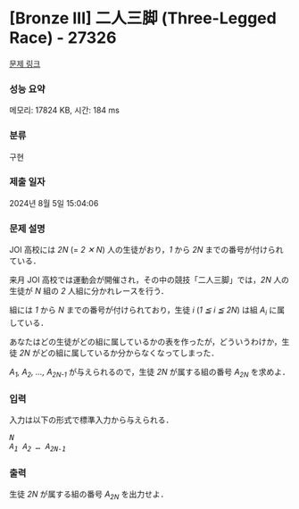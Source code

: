 # [Bronze III] 二人三脚 (Three-Legged Race) - 27326 

[문제 링크](https://www.acmicpc.net/problem/27326) 

### 성능 요약

메모리: 17824 KB, 시간: 184 ms

### 분류

구현

### 제출 일자

2024년 8월 5일 15:04:06

### 문제 설명

<p>JOI 高校には <var>2N</var> (= <var>2 ✕ N</var>) 人の生徒がおり，<var>1</var> から <var>2N</var> までの番号が付けられている．</p>

<p>来月 JOI 高校では運動会が開催され，その中の競技「二人三脚」では，<var>2N</var> 人の生徒が <var>N</var> 組の <var>2</var> 人組に分かれレースを行う．</p>

<p>組には <var>1</var> から <var>N</var> までの番号が付けられており，生徒 <var>i</var> (<var>1 ≦ i ≦ 2N</var>) は組 <var>A<sub>i</sub></var> に属している．</p>

<p>あなたはどの生徒がどの組に属しているかの表を作ったが，どういうわけか，生徒 <var>2N</var> がどの組に属しているか分からなくなってしまった．</p>

<p><var>A<sub>1</sub>, A<sub>2</sub>, …, A<sub>2N-1</sub></var> が与えられるので，生徒 <var>2N</var> が属する組の番号 <var>A<sub>2N</sub></var> を求めよ．</p>

### 입력 

 <p>入力は以下の形式で標準入力から与えられる．</p>

<pre><var>N</var>
<var>A<sub>1</sub></var> <var>A<sub>2</sub></var> <var>…</var> <var>A<sub>2N-1</sub></var></pre>

### 출력 

 <p>生徒 <var>2N</var> が属する組の番号 <var>A<sub>2N</sub></var> を出力せよ．</p>

